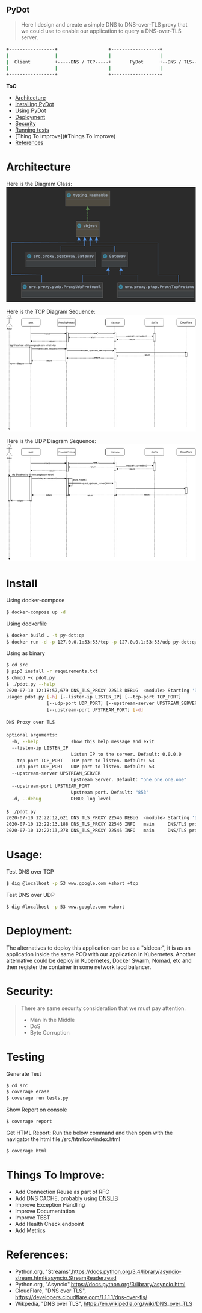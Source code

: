 PyDot
---

> Here I design and create a simple DNS to DNS-over-TLS proxy that we could use to enable our application to query a
DNS-over-TLS server.
>
```bash
+-----------------+                   +------------------+              +---------------------+
|                 |                   |                  |              |                     |
|  Client         +-----DNS / TCP-----+       PyDot      +--DNS / TLS---+    CloudFlare       |
|                 |                   |                  |              |                     |
+-----------------+                   +------------------+              +---------------------+
```

__ToC__
+ [Architecture](#Architecture)
+ [Installing PyDot](#Install)
+ [Using PyDot](#Usage)
+ [Deployment](#Deployment)
+ [Security](#Security)
+ [Running tests](#Testing)
+ [Thing To Improve](#Things To Improve)
+ [References](#References)

# Architecture
Here is the Diagram Class:
![Diagram Class](images/class.png)


Here is the TCP Diagram Sequence:
![Diagram TCP Sequence](images/ptcp.png)

Here is the UDP Diagram Sequence:
![Diagram TCP Sequence](images/pudp.png)

# Install
Using docker-compose
```bash
$ docker-compose up -d
```
Using dockerfile
```bash
$ docker build . -t py-dot:qa
$ docker run -d -p 127.0.0.1:53:53/tcp -p 127.0.0.1:53:53/udp py-dot:qa
```
Using as binary
```bash
$ cd src
$ pip3 install -r requirements.txt
$ chmod +x pdot.py
$ ./pdot.py --help        
2020-07-10 12:18:57,679 DNS_TLS_PROXY 22513 DEBUG  <module> Starting 'DNS_TLS_PROXY' server
usage: pdot.py [-h] [--listen-ip LISTEN_IP] [--tcp-port TCP_PORT]
               [--udp-port UDP_PORT] [--upstream-server UPSTREAM_SERVER]
               [--upstream-port UPSTREAM_PORT] [-d]

DNS Proxy over TLS

optional arguments:
  -h, --help            show this help message and exit
  --listen-ip LISTEN_IP
                        Listen IP to the server. Default: 0.0.0.0
  --tcp-port TCP_PORT   TCP port to listen. Default: 53
  --udp-port UDP_PORT   UDP port to listen. Default: 53
  --upstream-server UPSTREAM_SERVER
                        Upstream Server. Default: "one.one.one.one"
  --upstream-port UPSTREAM_PORT
                        Upstream port. Default: "853"
  -d, --debug           DEBUG log level

$ ./pdot.py
2020-07-10 12:22:12,621 DNS_TLS_PROXY 22546 DEBUG  <module> Starting 'DNS_TLS_PROXY' server
2020-07-10 12:22:13,188 DNS_TLS_PROXY 22546 INFO   main     DNS/TLS proxy started. listening on (TCP) 0.0.0.0:53
2020-07-10 12:22:13,278 DNS_TLS_PROXY 22546 INFO   main     DNS/TLS proxy started. listening on (UDP) 0.0.0.0:53
```
# Usage:
Test DNS over TCP
```bash
$ dig @localhost -p 53 www.google.com +short +tcp
```
Test DNS over UDP
```bash
$ dig @localhost -p 53 www.google.com +short
```
# Deployment:
The alternatives to deploy this application can be as a "sidecar", it is as an application inside the same POD with our
application in Kubernetes.
Another alternative could be deploy in Kubernetes, Docker Swarm, Nomad, etc and then register the container in some
network laod balancer.

# Security:
>
> There are same security consideration that we must pay attention.
>
> - Man In the Middle
> - DoS
> - Byte Corruption

# Testing
Generate Test
```bash
$ cd src
$ coverage erase 
$ coverage run tests.py
```
Show Report on console
```
$ coverage report
```
Get HTML Report:
Run the below command and then open with the navigator the html file /src/htmlcov/index.html
```bash
$ coverage html
```

# Things To Improve:
- Add Connection Reuse as part of RFC
- Add DNS CACHE, probably using [DNSLIB](https://pypi.org/project/dnslib/)
- Improve Exception Handling
- Improve Documentation
- Improve TEST
- Add Health Check endpoint
- Add Metrics
# References:
- Python.org, "Streams",https://docs.python.org/3.4/library/asyncio-stream.html#asyncio.StreamReader.read
- Python.org, "Asyncio",https://docs.python.org/3/library/asyncio.html
- CloudFlare, "DNS over TLS", https://developers.cloudflare.com/1.1.1.1/dns-over-tls/
- Wikpedia, "DNS over TLS", https://en.wikipedia.org/wiki/DNS_over_TLS
